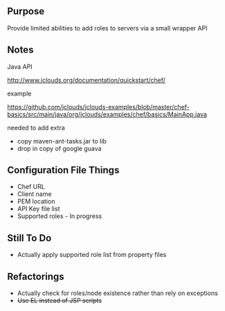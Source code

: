 Purpose
-------

Provide limited abilities to add roles to servers via a small wrapper API

Notes
-----

Java API

http://www.jclouds.org/documentation/quickstart/chef/

example

https://github.com/jclouds/jclouds-examples/blob/master/chef-basics/src/main/java/org/jclouds/examples/chef/basics/MainApp.java

needed to add extra

- copy maven-ant-tasks.jar to lib
- drop in copy of google guava

Configuration File Things
-------------------------

* Chef URL
* Client name
* PEM location
* API Key file list
* Supported roles - In progress

Still To Do
-----------

* Actually apply supported role list from property files

Refactorings
------------

* Actually check for roles/node existence rather than rely on exceptions
* ~~Use EL instead of JSP scripts~~
